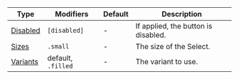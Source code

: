 | Type                  | Modifiers          | Default | Description                         |
| --------------------- | ------------------ | ------- | ----------------------------------- |
| [Disabled](#disabled) | `[disabled]`       | -       | If applied, the button is disabled. |
| [Sizes](#sizes)       | `.small`           | -       | The size of the Select.             |
| [Variants](#variants) | default, `.filled` | -       | The variant to use.                 |
